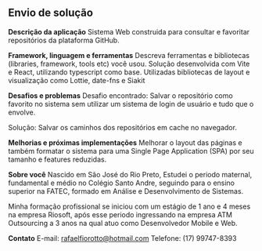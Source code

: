 ## Envio de solução

**Descrição da aplicação**
Sistema Web construida para consultar e favoritar repositórios da plataforma GitHub.

**Framework, linguagem e ferramentas**
Descreva ferramentas e bibliotecas (libraries, framework, tools etc) você usou.
Solução desenvolvida com Vite e React, utilizando typescript como base. 
Utilizadas bibliotecas de layout e visualização como Lottie, date-fns e Siakit

**Desafios e problemas**
Desafio encontrado: Salvar o repositório como favorito no sistema sem utilizar um sistema
de login de usuário e tudo que o envolve.

Solução: Salvar os caminhos dos repositórios em cache no navegador.

**Melhorias e próximas implementações**
Melhorar o layout das páginas e também formatar o sistema para uma Single Page Application (SPA)
por seu tamanho e features reduzidas.

**Sobre você**
Nascido em São José do Rio Preto, Estudei o periodo maternal, fundamental e médio 
no Colégio Santo Andre, seguindo para o ensino superior na FATEC, formado em 
Análise e Desenvolvimento de Sistemas.

Minha formação profissional se iniciou com um estágio de 1 ano e 4 meses na empresa Riosoft, 
após esse periodo ingressando na empresa ATM Outsourcing a 3 anos na qual atuo como 
Desenvolvedor Mobile e Web.

**Contato**
E-mail: rafaelfiorotto@hotmail.com
Telefone: (17) 99747-8393 